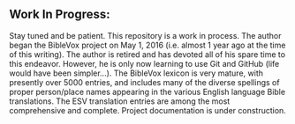 ## Work In Progress:

Stay tuned and be patient. This repository is a work in process. The author began the BibleVox project on May 1, 2016 (i.e. almost 1 year ago at the time of this writing). The author is retired and has devoted all of his spare time to this endeavor. However, he is only now learning to use Git and GitHub (life would have been simpler...). The BibleVox lexicon is very mature, with presently over 5000 entries, and includes many of the diverse spellings of proper person/place names appearing in the various English language Bible translations. The ESV translation entries are among the most comprehensive and complete. Project documentation is under construction.


